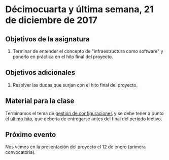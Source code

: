 # Décimocuarta y última semana, 21 de diciembre de 2017


## Objetivos de la asignatura

1. Terminar de entender el concepto de "infraestructura como software"
   y ponerlo en práctica en el hito final del proyecto.

## Objetivos adicionales

1. Resolver las dudas que surjan con el hito final del proyecto. 

## Material para la clase

Terminamos el tema de
[gestión de configuraciones](http://jj.github.io/IV/documentos/temas/Gestion_de_configuraciones) y
se debe tener a punto
el [último hito](http://jj.github.io/IV/documentos/proyecto/5.IaaS),
que debería de entregarse antes del final del período lectivo. 


## Próximo evento

Nos vemos en la presentación del proyecto el 12 de enero (primera convocatoria). 
